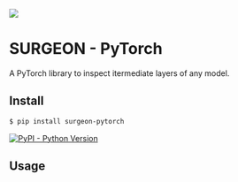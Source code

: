 <img src="./SURGEON.png"></img>


# SURGEON - PyTorch

A PyTorch library to inspect itermediate layers of any model. 

## Install

```bash
$ pip install surgeon-pytorch
```

[![PyPI - Python Version](https://img.shields.io/pypi/v/surgeon-pytorch?style=flat&colorA=0f0f0f&colorB=0f0f0f)](https://pypi.org/project/surgeon-pytorch/) 

## Usage
